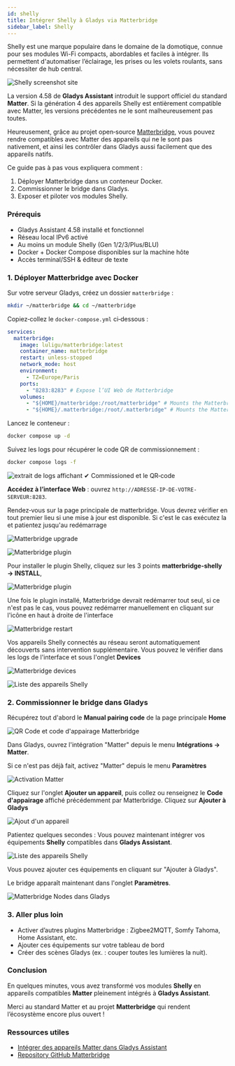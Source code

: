 ```yaml
---
id: shelly
title: Intégrer Shelly à Gladys via Matterbridge
sidebar_label: Shelly
---
```


Shelly est une marque populaire dans le domaine de la domotique, connue pour ses modules Wi-Fi compacts, abordables et faciles à intégrer. Ils permettent d'automatiser l’éclairage, les prises ou les volets roulants, sans nécessiter de hub central.

![Shelly screenshot site](../../../../../static/img/docs/fr/configuration/shelly/0-shelly-intro.jpg)

La version 4.58 de **Gladys Assistant** introduit le support officiel du standard **Matter**. Si la génération 4 des appareils Shelly est entièrement compatible avec Matter, les versions précédentes ne le sont malheureusement pas toutes.

Heureusement, grâce au projet open‑source [Matterbridge](https://github.com/luligu/matterbridge), vous pouvez rendre compatibles avec Matter des appareils qui ne le sont pas nativement, et ainsi les contrôler dans Gladys aussi facilement que des appareils natifs.

Ce guide pas à pas vous expliquera comment :

1. Déployer Matterbridge dans un conteneur Docker.
2. Commissionner le bridge dans Gladys.
3. Exposer et piloter vos modules Shelly.

### Prérequis

- Gladys Assistant 4.58 installé et fonctionnel
- Réseau local IPv6 activé
- Au moins un module Shelly (Gen 1/2/3/Plus/BLU)
- Docker + Docker Compose disponibles sur la machine hôte
- Accès terminal/SSH & éditeur de texte

### 1. Déployer Matterbridge avec Docker

Sur votre serveur Gladys, créez un dossier `matterbridge` :

```bash
mkdir ~/matterbridge && cd ~/matterbridge
```

Copiez‑collez le `docker-compose.yml` ci‑dessous :

```yaml
services:
  matterbridge:
    image: luligu/matterbridge:latest
    container_name: matterbridge
    restart: unless-stopped
    network_mode: host
    environment:
      - TZ=Europe/Paris
    ports:
      - "8283:8283" # Expose l’UI Web de Matterbridge
    volumes:
      - "${HOME}/matterbridge:/root/matterbridge" # Mounts the Matterbridge plugin directory
      - "${HOME}/.matterbridge:/root/.matterbridge" # Mounts the Matterbridge storage directory
```

Lancez le conteneur :

```bash
docker compose up -d
```

Suivez les logs pour récupérer le code QR de commissionnement :

```bash
docker compose logs -f
```

![extrait de logs affichant `✔ Commissioned` et le QR‑code](../../../../../static/img/docs/fr/configuration/shelly/1-matterbridge-logs.png)

**Accédez à l’interface Web** : ouvrez `http://ADRESSE-IP-DE-VOTRE-SERVEUR:8283`.

Rendez‑vous sur la page principale de matterbridge. Vous devrez vérifier en tout premier lieu si une mise à jour est disponible. Si c'est le cas exécutez la et patientez jusqu'au redémarrage

![Matterbridge upgrade](../../../../../static/img/docs/fr/configuration/shelly/2-matterbridge-upgrade.png)

![Matterbridge plugin](../../../../../static/img/docs/fr/configuration/shelly/3-matterbridge-up-to-date.png)

Pour installer le plugin Shelly, cliquez sur les 3 points **matterbridge-shelly → INSTALL**,

![Matterbridge plugin](../../../../../static/img/docs/fr/configuration/shelly/4-matterbridge-plugin.png)

Une fois le plugin installé, Matterbridge devrait redémarrer tout seul, si ce n'est pas le cas, vous pouvez redémarrer manuellement en cliquant sur l'icône en haut à droite de l'interface

![Matterbridge restart](../../../../../static/img/docs/fr/configuration/shelly/5-matterbridge-shelly-install.png)

Vos appareils Shelly connectés au réseau seront automatiquement découverts sans intervention supplémentaire. Vous pouvez le vérifier dans les logs de l'interface et sous l'onglet **Devices**

![Matterbridge devices](../../../../../static/img/docs/fr/configuration/shelly/6-matterbridge-shelly-discover.png)

![Liste des appareils Shelly](../../../../../static/img/docs/fr/configuration/shelly/7-matterbridge-shelly-devices-list.png)

### 2. Commissionner le bridge dans Gladys

Récupérez tout d'abord le **Manual pairing code** de la page principale **Home**

![QR Code et code d'appairage Matterbridge](../../../../../static/img/docs/fr/configuration/shelly/8-matterbridge-pairing-code.png)

Dans Gladys, ouvrez l'intégration "Matter" depuis le menu **Intégrations → Matter**.

Si ce n'est pas déjà fait, activez "Matter" depuis le menu **Paramètres**

![Activation Matter](../../../../../static/img/docs/fr/configuration/shelly/9-mattebridge-gladys-activate-matter.png)

Cliquez sur l'onglet **Ajouter un appareil**, puis collez ou renseignez le **Code d'appairage** affiché précédemment par Matterbridge. Cliquez sur **Ajouter à Gladys**

![Ajout d'un appareil](../../../../../static/img/docs/fr/configuration/shelly/10-matterbridge-pair.png)

Patientez quelques secondes : Vous pouvez maintenant intégrer vos équipements **Shelly** compatibles dans **Gladys Assistant**.

![Liste des appareils Shelly](../../../../../static/img/docs/fr/configuration/shelly/11-matterbridge-gladys-list-devices.png)

Vous pouvez ajouter ces équipements en cliquant sur "Ajouter à Gladys".

Le bridge apparaît maintenant dans l'onglet **Paramètres**.

![Matterbridge Nodes dans Gladys](../../../../../static/img/docs/fr/configuration/shelly/12-matterbridge-nodes.png)

### 3. Aller plus loin

- Activer d’autres plugins Matterbridge : Zigbee2MQTT, Somfy Tahoma, Home Assistant, etc.
- Ajouter ces équipements sur votre tableau de bord
- Créer des scènes Gladys (ex. : couper toutes les lumières la nuit).

### Conclusion

En quelques minutes, vous avez transformé vos modules **Shelly** en appareils compatibles **Matter** pleinement intégrés à **Gladys Assistant**.

Merci au standard Matter et au projet **Matterbridge** qui rendent l’écosystème encore plus ouvert !

### Ressources utiles

- [Intégrer des appareils Matter dans Gladys Assistant](/fr/docs/integrations/matter/)
- [Repository GitHub Matterbridge](https://github.com/luligu/matterbridge)
